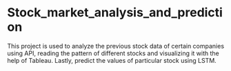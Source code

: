 # Stock_market_analysis_and_prediction
This project is used to analyze the previous stock data of certain companies using API, reading the pattern of different stocks and visualizing it with the help of Tableau. Lastly, predict the values of particular stock using LSTM.
